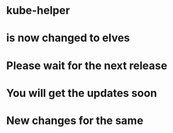 # kube-helper

# is now changed to elves

# Please wait for the next release

# You will get the updates soon

# New changes for the same
